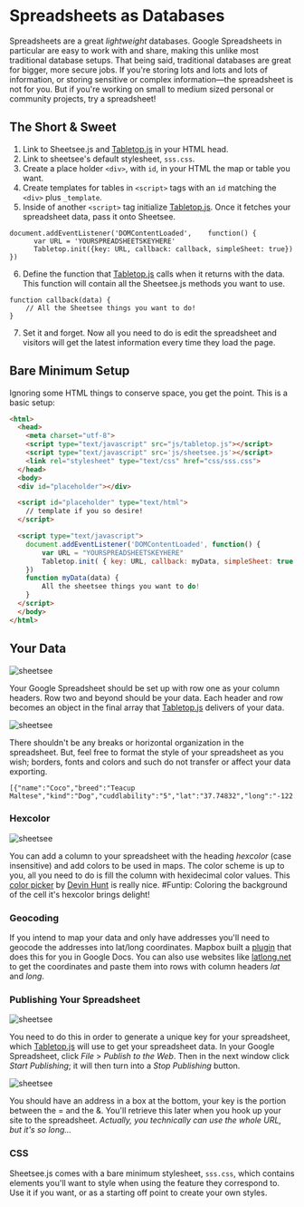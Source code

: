 # Spreadsheets as Databases

Spreadsheets are a great _lightweight_ databases. Google Spreadsheets in particular are easy to work with and share, making this unlike most traditional database setups. That being said, traditional databases are great for bigger, more secure jobs. If you're storing lots and lots and lots of information, or storing sensitive or complex information—the spreadsheet is not for you. But if you're working on small to medium sized personal or community projects, try a spreadsheet!

## The Short & Sweet

1. Link to Sheetsee.js and [Tabletop.js](https://github.com/jsoma/tabletop) in your HTML head.
2. Link to sheetsee's default stylesheet, `sss.css`.
3. Create a place holder `<div>`, with `id`, in your HTML the map or table you want.
4. Create templates for tables in `<script>` tags with an `id` matching the `<div>` plus `_template`.
5. Inside of another `<script>` tag initialize [Tabletop.js](https://github.com/jsoma/tabletop). Once it fetches your spreadsheet data, pass it onto Sheetsee.

```JS
document.addEventListener('DOMContentLoaded',    function() {
      var URL = 'YOURSPREADSHEETSKEYHERE'
      Tabletop.init({key: URL, callback: callback, simpleSheet: true})
})
```
6. Define the function that [Tabletop.js](https://github.com/jsoma/tabletop) calls when it returns with the data. This function will contain all the Sheetsee.js methods you want to use.

```JS
function callback(data) {
    // All the Sheetsee things you want to do!
}
```
7. Set it and forget. Now all you need to do is edit the spreadsheet and visitors will get the latest information every time they load the page.

## Bare Minimum Setup

Ignoring some HTML things to conserve space, you get the point. This is a basic setup:

```HTML
<html>
  <head>
    <meta charset="utf-8">
    <script type="text/javascript" src="js/tabletop.js"></script>
    <script type="text/javascript" src='js/sheetsee.js'></script>
    <link rel="stylesheet" type="text/css" href="css/sss.css">
  </head>
  <body>
  <div id="placeholder"></div>

  <script id="placeholder" type="text/html">
    // template if you so desire!
  </script>

  <script type="text/javascript">
    document.addEventListener('DOMContentLoaded', function() {
        var URL = "YOURSPREADSHEETSKEYHERE"
        Tabletop.init( { key: URL, callback: myData, simpleSheet: true } )
    })
    function myData(data) {
        All the sheetsee things you want to do!
    }
  </script>
  </body>
</html>
```

## Your Data

![sheetsee](https://raw.github.com/jllord/sheetsee-cache/master/img/spreadsheettodata.png)

Your Google Spreadsheet should be set up with row one as your column headers. Row two and beyond should be your data.  Each header and row becomes an object in the final array that [Tabletop.js](https://github.com/jsoma/tabletop) delivers of your data.

![sheetsee](https://raw.github.com/jllord/sheetsee-cache/master/img/nonos.png)

There shouldn't be any breaks or horizontal organization in the spreadsheet. But, feel free to format the style of your spreadsheet as you wish; borders, fonts and colors and such do not transfer or affect your data exporting.

    [{"name":"Coco","breed":"Teacup Maltese","kind":"Dog","cuddlability":"5","lat":"37.74832","long":"-122.402158","picurl":"http://distilleryimage8.s3.amazonaws.com/98580826813011e2bbe622000a9f1270_7.jpg","hexcolor":"#ECECEC","rowNumber":1}...]

### Hexcolor

![sheetsee](https://raw.github.com/jllord/sheetsee-cache/master/img/hexcolors.png)

You can add a column to your spreadsheet with the heading _hexcolor_ (case insensitive) and add colors to be used in maps. The color scheme is up to you, all you need to do is fill the column with hexidecimal color values. This [color picker](http://color.hailpixel.com/) by [Devin Hunt](https://twitter.com/hailpixel) is really nice. #Funtip: Coloring the background of the cell it's hexcolor brings delight!

### Geocoding

If you intend to map your data and only have addresses you'll need to geocode the addresses into lat/long coordinates. Mapbox built a [plugin](http://mapbox.com/tilemill/docs/guides/google-docs/#geocoding) that does this for you in Google Docs. You can also use websites like [latlong.net](http://www.latlong.net) to get the coordinates and paste them into rows with column headers _lat_ and _long_.

### Publishing Your Spreadsheet

![sheetsee](https://raw.github.com/jllord/sheetsee-cache/master/img/publish.png)

You need to do this in order to generate a unique key for your spreadsheet, which [Tabletop.js](https://github.com/jsoma/tabletop) will use to get your spreadsheet data. In your Google Spreadsheet, click _File_ > _Publish to the Web_. Then in the next window click _Start Publishing_; it will then turn into a _Stop Publishing_ button.

![sheetsee](https://raw.github.com/jllord/sheetsee-cache/master/img/key.png)

You should have an address in a box at the bottom, your key is the portion between the = and the &. You'll retrieve this later when you hook up your site to the spreadsheet. _Actually, you technically can use the whole URL, but it's so long..._

### CSS

Sheetsee.js comes with a bare minimum stylesheet, `sss.css`, which contains elements you'll want to style when using the feature they correspond to. Use it if you want, or as a starting off point to create your own styles.
